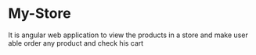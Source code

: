 # My-Store
It is angular web application to view the products in a store and make user able order any product and check his cart
